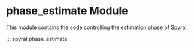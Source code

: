 # phase_estimate Module

This module contains the code controlling the estimation phase of Spyral.

::: spyral.phase_estimate